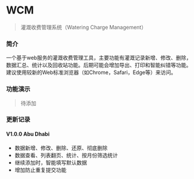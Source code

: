 # WCM

> 灌溉收费管理系统（Watering Charge Management）



### 简介

一个基于web服务的灌溉收费管理工具，主要功能有灌溉记录新增、修改、删除，数据汇总、统计以及回收站功能。后期可能会增加导出、打印和智能纠错等功能。建议使用较新的Web标准浏览器（如Chrome，Safari，Edge等）来访问。



### 功能演示

> 待添加



### 更新记录



#### V1.0.0  Abu Dhabi

* 数据新增、修改、删除、还原、彻底删除
* 数据查看、列表翻页、统计、按月份筛选统计
* 继续添加时，智能填写默认数据
* 增加防止重复提交功能